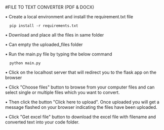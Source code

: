 #FILE TO TEXT CONVERTER (PDF & DOCX)

• Create a local environment and install the requirement.txt file

      pip install -r requirements.txt
      
• Download and place all the files in same folder

• Can empty the uploaded_files folder

• Run the main.py file by typing the below command

      python main.py
      
• Click on the localhost server that will redirect you to the flask app on the browser

• Click "Choose files" button to browse from your computer files and can select single or multiple files which you want to convert.

• Then click the button "Click here to upload". Once uploaded you will get a message flashed on your browser indicating the files have been uploaded.

• Click "Get excel file" button to download the excel file with filename and converted text into your code folder.
  
